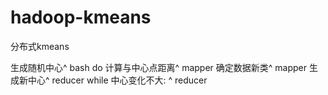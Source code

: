 # hadoop-kmeans
分布式kmeans

生成随机中心^ bash
do
    计算与中心点距离^ mapper
    确定数据新类^ mapper
    生成新中心^ reducer
while 中心变化不大: ^ reducer